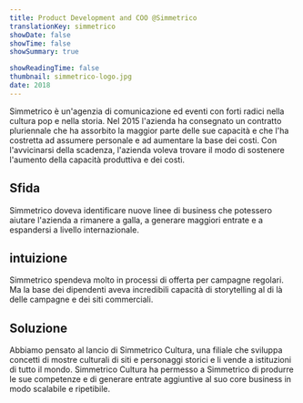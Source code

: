 ```yaml
---
title: Product Development and COO @Simmetrico
translationKey: simmetrico
showDate: false
showTime: false
showSummary: true

showReadingTime: false
thumbnail: simmetrico-logo.jpg
date: 2018
---
```


Simmetrico è un'agenzia di comunicazione ed eventi con forti radici nella cultura pop e nella storia.
Nel 2015 l'azienda ha consegnato un contratto pluriennale che ha assorbito la maggior parte delle sue capacità e che l'ha costretta ad assumere personale e ad aumentare la base dei costi.
Con l'avvicinarsi della scadenza, l'azienda voleva trovare il modo di sostenere l'aumento della capacità produttiva e dei costi.

## Sfida

Simmetrico doveva identificare nuove linee di business che potessero aiutare l'azienda a rimanere a galla, a generare maggiori entrate e a espandersi a livello internazionale.

## intuizione

Simmetrico spendeva molto in processi di offerta per campagne regolari. Ma la base dei dipendenti aveva incredibili capacità di storytelling al di là delle campagne e dei siti commerciali.

## Soluzione

Abbiamo pensato al lancio di Simmetrico Cultura, una filiale che sviluppa concetti di mostre culturali di siti e personaggi storici e li vende a istituzioni di tutto il mondo. Simmetrico Cultura ha permesso a Simmetrico di produrre le sue competenze e di generare entrate aggiuntive al suo core business in modo scalabile e ripetibile.
